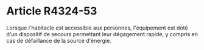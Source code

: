 # Article R4324-53

Lorsque l'habitacle est accessible aux personnes, l'équipement est doté d'un dispositif de secours permettant leur dégagement rapide, y compris en cas de défaillance de la source d'énergie.